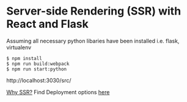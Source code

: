 # Server-side Rendering (SSR) with React and Flask 

Assuming all necessary python libaries have been installed i.e. flask, virtualenv

```
$ npm install 
$ npm run build:webpack
$ npm run start:python
```

http://localhost:3030/src/

[Why SSR?](https://medium.com/@olayenca/server-side-rendering-ssr-with-react-and-flask-47e589e1051f)
Find Deployment options [here](https://flask.palletsprojects.com/en/1.1.x/deploying/)